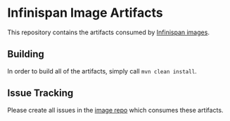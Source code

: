 # Infinispan Image Artifacts

This repository contains the artifacts consumed by [Infinispan images](https://github.com/infinispan/infinispan-images).

## Building
In order to build all of the artifacts, simply call `mvn clean install`.

## Issue Tracking
Please create all issues in the [image repo](https://github.com/infinispan/infinispan-images/issues) which consumes these artifacts.
